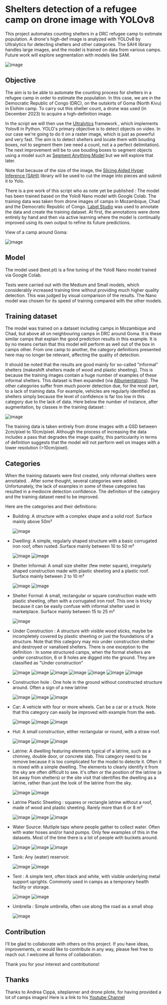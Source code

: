 # Shelters detection of a refugee camp on drone image with YOLOv8
This project automates counting shelters in a DRC refugee camp to estimate population. A drone's high-def image is analyzed with YOLOv8 by Ultralytics for detecting shelters and other categories. The SAHI library handles large images, and the model is trained on data from various camps. Future work will explore segmentation with models like SAM.


![image](https://github.com/user-attachments/assets/894d9ca1-c232-40f2-8915-878fc03e2d04)

## Objective

The aim is to be able to automate the counting process for shelters in a refugee camp in order to estimate the population. In this case, we are in the Democratic Republic of Congo (DRC), on the outskirts of Goma (North Kivu) in Elohim camp. To carry out this shelter count, a drone was used (in December 2023) to acquire a high-definition image.

In the script we will then use the [Ultralytics](https://docs.ultralytics.com/) framework , which implements Yolov8 in Python. YOLO's primary objective is to detect objects on video. In our case we're going to do it on a raster image, which is just as powerful and very fast. The aim is to detect shelters and locate them with bouding boxes, not to segment them (we need a count, not a a perfect delimitation). The next improvement will be to use bouding boxes to segment objects using a model such as [Segment Anything Model](https://docs.ultralytics.com/models/sam/) but we will explore that later.

Note that because of the size of the image, the [Slicing Aided Hyper Inference (SAHI)](https://github.com/obss/sahi) library  will be used to cut the image into pieces and submit it to Yolo.

There is a pre work of this script who as note yet be published :
The model has been trained based on the Yolo8 Nano model with Google Colab. The training data was taken from drone images of camps in Mozambique, Chad and the Democratic Republic of Congo. [Label Studio](https://labelstud.io/) was used to annotate the data and create the training dataset. At first, the annotations were done entirely by hand and then via active learning where the model is continually improved using its own output to refine its future predictions.

View of a camp around Goma:

![image](https://github.com/user-attachments/assets/8a7bee91-38c6-4351-88f7-31513a3630f5)

## Model
The model used (best.pt) is a fine tuning of the Yolo8 Nano model trained via Google Colab.

Tests were carried out with the Medium and Small models, which considerably increased training time without providing much higher quality detection. This was judged by visual comparison of the results. The Nano model was chosen for its speed of training compared with the other models.

## Training dataset
The model was trained on a dataset including camps in Mozambique and Chad, but above all on neighbouring camps in DRC around Goma. It is these similar camps that explain the good prediction results in this example. It is by no means certain that this model will perform as well out of the box in camps other. From one camp to another, the category definitions presented here may no longer be relevant, affecting the quality of detection.

It should be noted that the results are good mainly for so-called "informal" shelters (makeshift shelters made of wood and plastic sheeting). This is because the training images contain a huge number of examples of these informal shelters. This dataset is then expanded (via [Albumentations](https://albumentations.ai/)). 
The other categories suffer from much poorer detection due, for the most part, to a lack of training data. For example, vehicles are regularly identified as shelters simply because the level of confidence is far too low in this category due to the lack of data. Here below the number of instance, after augmentation, by classes in the training dataset :

![image](https://github.com/user-attachments/assets/6ad3dc13-c5c2-4676-8bcf-ad6884b7f7c3)


The training data is taken entirely from drone images with a GSD between 2cm/pixel to 10cm/pixel. Although the process of increasing the data includes a pass that degrades the image quality, this particularity in terms of definition suggests that the model will not perform well on images with a lower resolution (>10cm/pixel).

## Categories
When the training datasets were first created, only informal shelters were annotated. 
. After some thought, several categories were added. Unfortunately, the lack of examples in some of these categories has resulted in a mediocre detection confidence. The definition of the category and the training dataset need to be improved.

Here are the categories and their definitions:
* Building: A structure with a complex shape and a solid roof. Surface mainly above 50m²

  ![image](https://github.com/user-attachments/assets/6c9f9d20-9308-42cc-bbe7-8504a2b38747)


* Dwelling: A simple, regularly shaped structure with a basic corrugated iron roof, often rusted. Surface mainly between 10 to 50 m²

  ![image](https://github.com/user-attachments/assets/4559ec5a-4cba-414e-a085-873d08f87987)
  ![image](https://github.com/user-attachments/assets/d11f7981-f674-40e2-ae6e-1b756024ac67)

    
* Shelter Informal: A small size shelter (few meter square), irregularly shaped construction made with plastic sheeting and a plastic roof. Surface mainly between 2 to 10 m²

  ![image](https://github.com/user-attachments/assets/9e949b63-58ea-4d5d-b7b9-68e5df38f5d6)
  ![image](https://github.com/user-attachments/assets/8dceb4c1-1828-4eb5-80d8-81aefe462b41)

    
* Shelter Formal: A small, rectangular or square construction made with plastic sheeting, often with a corrugated iron roof. This one is tricky because it can be easily confuse with informal shelter used in marketplace. Surface mainly between 15 to 25 m²

  ![image](https://github.com/user-attachments/assets/b6e2e983-e2e8-4836-8b43-4f0c68d1a6a8)

  
* Under Construction : A structure with visible wood sticks, maybe be incompletely covered by plastic sheeting or just the foundations of a structure. Note that this category may mix under construction shelter and destroyed or vanalised shelters. There is one exception to the definition : In some structured camps, when the formal shelters are under construction, 6 or 8 holes are digged into the ground. They are classified as "Under construction"

  ![image](https://github.com/user-attachments/assets/3eb53bf0-cb5d-45ab-8176-df2aadac0c7e)
  ![image](https://github.com/user-attachments/assets/a5282b62-23b1-4519-b290-3b2b5d8fceb4)
  ![image](https://github.com/user-attachments/assets/fab49ab7-e07e-4130-bbae-2ad0771ba62a)
  ![image](https://github.com/user-attachments/assets/61c3ceb8-39d6-4363-a95f-3a532ab7569d)
  ![image](https://github.com/user-attachments/assets/2227cf46-adf4-4485-8359-89a680acbca8)
  ![image](https://github.com/user-attachments/assets/464b5fd0-2265-4b93-a699-649c6eac327c)
  ![image](https://github.com/user-attachments/assets/038c9231-563b-447f-a491-fbc067f451d8)

  
* Construction hole : One hole in the ground without constructed structure around. Often a sign of a new latrine

  ![image](https://github.com/user-attachments/assets/89aa1417-c6f1-4929-b10c-17c7433cef7e)
  ![image](https://github.com/user-attachments/assets/3be24a93-7a4e-4686-ab90-dceb35ad9b07)
  ![image](https://github.com/user-attachments/assets/75d96b93-9955-40c5-9629-39c7c41f1d2c)

* Car: A vehicle with four or more wheels. Can be a car or a truck. Note that this category can easily be improved with example from the web.

  ![image](https://github.com/user-attachments/assets/62723b92-f70f-42a9-87cc-f8b124c6e0be)
  ![image](https://github.com/user-attachments/assets/2eba4282-0d45-44ff-80c4-391aabe1812b)
  ![image](https://github.com/user-attachments/assets/f7590f38-c3e6-4ac1-a250-58f09f0c28c3)

  
* Hut: A small construction, either rectangular or round, with a straw roof.

  ![image](https://github.com/user-attachments/assets/06292012-0dbb-4bcd-8739-df25d5977dc4)
  ![image](https://github.com/user-attachments/assets/47c3bb8b-a195-4715-ad0d-f657edf8670b)
  ![image](https://github.com/user-attachments/assets/09946bde-e003-4fde-b65f-8761632e6f8c)

  
* Latrine: A dwelling featuring elements typical of a latrine, such as a chimney, double door, or concrete slab. This category need to be remove because it is too complicated for the model to detecte it. Often it is mixed with a simple dwelling. The elements to clearly identify it from the sky are often difficult to see. it's often or the position of the latrine (a bit away from shelters) or the site visit that identifies the dwelling as a latrine, rather than just the look of the latrine from the sky.
  
  ![image](https://github.com/user-attachments/assets/9ff381fe-bc68-4df9-a6c7-0755f3265285)
  ![image](https://github.com/user-attachments/assets/e9fde3aa-9ac2-47a4-a3f6-0dac61315b56)

  
* Latrine Plastic Sheeting : squares or rectangle latrine without a roof, made of wood and plastic sheeting. Rarely more than 6 or 8 m²

  ![image](https://github.com/user-attachments/assets/b73db629-5979-4bcd-9b93-89ea323b3f91)
  ![image](https://github.com/user-attachments/assets/d3e1be80-e15c-4a93-bc6d-dc24de6fb1ca)
  ![image](https://github.com/user-attachments/assets/81c92e83-9842-4b87-b14c-67b694b4b163)

  
* Water Source: Mutliple taps where people gather to collect water. Often with water hoses and/or hand pumps. Only few examples of this in the datasets. Most of the time there is a lot of people with buckets around.

  ![image](https://github.com/user-attachments/assets/7dc6b866-f703-4cf2-b54f-80f7ea36e2c6)
  ![image](https://github.com/user-attachments/assets/c31762df-91ea-401a-8e0c-2ce4492a1b17)
  ![image](https://github.com/user-attachments/assets/bacaa7e0-e667-4a36-948e-43ea52a3eb52)

  
* Tank: Any (water) reservoir.

  ![image](https://github.com/user-attachments/assets/fbc62440-0f27-41ab-9c8a-777ed9a265e0)
  ![image](https://github.com/user-attachments/assets/e9569c61-9e91-4130-bbae-a4149c939ac4)


* Tent : A simple tent, often black and white, with visible underlying metal support uprights. Commonly used in camps as a temporary health facility or storage.

  ![image](https://github.com/user-attachments/assets/002808a9-d071-429a-8af0-147d14c89e32)
  ![image](https://github.com/user-attachments/assets/06b76ec7-4cf3-426e-b3ef-626815fb98e4)


* Umbrella : Simple umbrella, often use along the road as a small shop

  ![image](https://github.com/user-attachments/assets/2ec2a279-15e8-4143-9726-5fcaf860d5c5)


## Contribution
I’ll be glad to collaborate with others on this project. If you have ideas, improvements, or would like to contribute in any way, please feel free to reach out. I welcome all forms of collaboration.

Thank you for your interest and contributions!

## Thanks
Thanks to Andrea Cippà, siteplanner and drone pilote, for having provided a lot of camps images! Here is a link to his [Youtube Channel]([https://github.com/obss/sahi](https://www.youtube.com/@AndreaCippa-Siteplanning))
